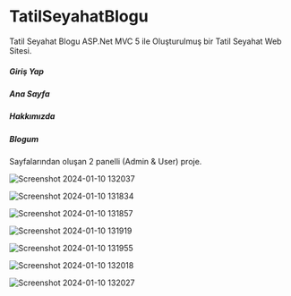 # TatilSeyahatBlogu
 Tatil Seyahat Blogu
 ASP.Net MVC 5 ile Oluşturulmuş bir Tatil Seyahat Web Sitesi.
##### Giriş Yap
##### Ana Sayfa
##### Hakkımızda
##### Blogum
Sayfalarından oluşan 2 panelli (Admin & User) proje.

![Screenshot 2024-01-10 132037](https://github.com/yasink11/TatilSeyahatBlogu/assets/100369628/d40ea5a1-9382-447d-bf7d-1104d27390fe)

![Screenshot 2024-01-10 131834](https://github.com/yasink11/TatilSeyahatBlogu/assets/100369628/cc6bee7e-512e-4c5a-b895-5e913681aaa9)

![Screenshot 2024-01-10 131857](https://github.com/yasink11/TatilSeyahatBlogu/assets/100369628/7d5e7e31-3efb-4323-bc32-eb2bbb0b73c0)

![Screenshot 2024-01-10 131919](https://github.com/yasink11/TatilSeyahatBlogu/assets/100369628/a56724c8-af19-49f5-9f36-dd542eb48b32)

![Screenshot 2024-01-10 131955](https://github.com/yasink11/TatilSeyahatBlogu/assets/100369628/35c5da75-5f95-4510-b699-4c74e409bade)

![Screenshot 2024-01-10 132018](https://github.com/yasink11/TatilSeyahatBlogu/assets/100369628/ebf0e180-3221-4534-aec4-6184e80be5f8)

![Screenshot 2024-01-10 132027](https://github.com/yasink11/TatilSeyahatBlogu/assets/100369628/5a1693d3-4a95-4af3-8527-749f6998462b)


